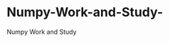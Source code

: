   # Numpy-Work-and-Study-
Numpy Work and Study 
                
                
              
                                  
                  
                                                                               
                                                                                                               
                    
                                            
                       
               
                             
                                        
                                                        
                                                                                                                                 
                              
                                                                                   
                                             
                                                           
                      
                       
